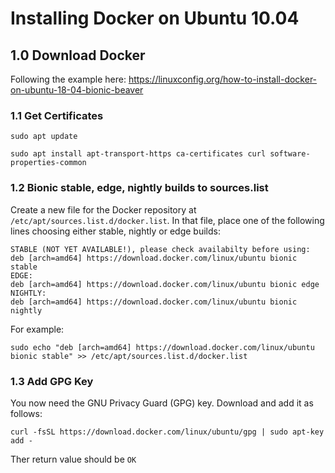 # Installing Docker on Ubuntu 10.04

## 1.0 Download Docker

Following the example here: https://linuxconfig.org/how-to-install-docker-on-ubuntu-18-04-bionic-beaver

### 1.1 Get Certificates

```
sudo apt update

sudo apt install apt-transport-https ca-certificates curl software-properties-common
```
### 1.2 Bionic stable, edge, nightly builds to sources.list

Create a new file for the Docker repository at `/etc/apt/sources.list.d/docker.list`. In that file, place one of the following lines choosing either stable, nightly or edge builds:

```
STABLE (NOT YET AVAILABLE!), please check availabilty before using:
deb [arch=amd64] https://download.docker.com/linux/ubuntu bionic stable
EDGE:
deb [arch=amd64] https://download.docker.com/linux/ubuntu bionic edge
NIGHTLY:
deb [arch=amd64] https://download.docker.com/linux/ubuntu bionic nightly
```

For example:
```
sudo echo "deb [arch=amd64] https://download.docker.com/linux/ubuntu bionic stable" >> /etc/apt/sources.list.d/docker.list
```

### 1.3 Add GPG Key
You now need the GNU Privacy Guard (GPG) key. Download and add it as follows:

```
curl -fsSL https://download.docker.com/linux/ubuntu/gpg | sudo apt-key add -
```

Ther return value should be
```OK```
